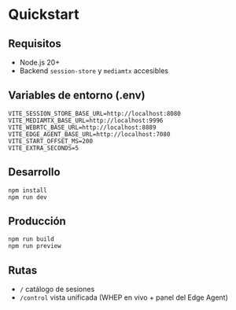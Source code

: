 # Quickstart

## Requisitos
- Node.js 20+
- Backend `session-store` y `mediamtx` accesibles

## Variables de entorno (.env)
```
VITE_SESSION_STORE_BASE_URL=http://localhost:8080
VITE_MEDIAMTX_BASE_URL=http://localhost:9996
VITE_WEBRTC_BASE_URL=http://localhost:8889
VITE_EDGE_AGENT_BASE_URL=http://localhost:7080
VITE_START_OFFSET_MS=200
VITE_EXTRA_SECONDS=5
```

## Desarrollo
```
npm install
npm run dev
```

## Producción
```
npm run build
npm run preview
```

## Rutas
- `/` catálogo de sesiones
- `/control` vista unificada (WHEP en vivo + panel del Edge Agent)
